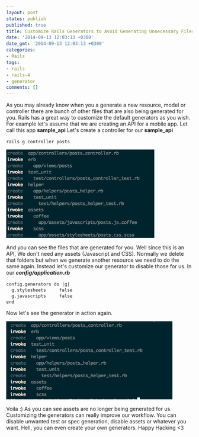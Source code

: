 ```yaml
---
layout: post
status: publish
published: true
title: Customize Rails Generators to Avoid Generating Unnecessary Files
date: '2014-09-13 12:03:13 +0300'
date_gmt: '2014-09-13 12:03:13 +0300'
categories:
- Rails
tags:
- rails
- rails-4
- generator
comments: []
---
```

As you may already know when you a generate a new resource, model or controller there are bunch of other files that are also being generated for you.
Rails has a great way to customize the default generators as you wish. For example let's assume that we are creating an API for a mobile app. Let call this app <strong>sample_api</strong>
Let's create a controller for our <strong>sample_api</strong>

    rails g controller posts

![Rails Generator 1](/images/generator_1.png)

And you can see the files that are generated for you.
Well since this is an API, We don't need any assets (Javascript and CSS). Normally we delete that folders but when we generate another resource we need to do the same again. Instead let's customize our generator to disable those for us.
In our ***config/application.rb***

    config.generators do |g|
      g.stylesheets     false
      g.javascripts     false
    end


Now let's see the generator in action again.

![Rails Generator 2](/images/generator_2.png)

Voila :) As you can see assets are no longer being generated for us.
Customizing the generators can really improve our workflow. You can disable unwanted test or spec generation, disable assets or whatever you want. Hell, you can even create your own generators.
Happy Hacking &lt;3
